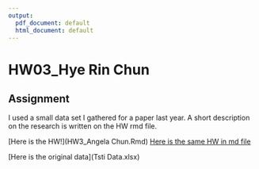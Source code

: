 ```yaml
---
output:
  pdf_document: default
  html_document: default
---
```

# HW03_Hye Rin Chun
## Assignment

I used a small data set I gathered for a paper last year.
A short description on the research is written on the HW rmd file.


[Here is the HW!](HW3_Angela Chun.Rmd)
[Here is the same HW in md file](HW3_Angela-Chun.md)


[Here is the original data](Tsti Data.xlsx)